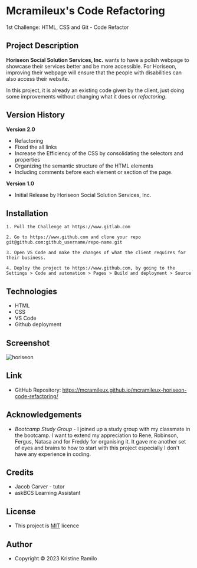 # Mcramileux's Code Refactoring
1st Challenge: HTML, CSS and Git - Code Refactor

## Project Description
**Horiseon Social Solution Services, Inc.** wants to have a polish webpage to showcase their services better and be more accessible. For Horiseon, improving their webpage will ensure that the people with disabilities can also access their website. 

In this project, it is already an existing code given by the client, just doing some improvements without changing what it does or *refactoring*.

## Version History
**Version 2.0**
- Refactoring
- Fixed the all links
- Increase the Efficiency of the CSS by consolidating the selectors and properties
- Organizing the semantic structure of the HTML elements
- Including comments before each element or section of the page.

**Version 1.0**
- Initial Release by Horiseon Social Solution Services, Inc.

## Installation

    1. Pull the Challenge at https://www.gitlab.com

    2. Go to https://www.github.com and clone your repo git@github.com:github_username/repo-name.git

    3. Open VS Code and make the changes of what the client requires for their business.
    
    4. Deploy the project to https://www.github.com, by going to the Settings > Code and automation > Pages > Build and deployment > Source 

## Technologies
- HTML
- CSS
- VS Code
- Github deployment

## Screenshot
![horiseon](https://github.com/mcramileux/mcramileux-horiseon-code-refactoring/assets/122607160/ba239b1e-9092-4710-8d43-bc369a283d4b)

## Link
- GitHub Repository: https://mcramileux.github.io/mcramileux-horiseon-code-refactoring/

## Acknowledgements

 - *Bootcamp Study Group* - I joined up a study  group with my classmate in the bootcamp. I want to extend my appreciation to Rene, Robinson, Fergus, Natasa and for Freddy for organising it. It gave me another set of eyes and brains to how to start with this project especially I don't have any experience in coding.

## Credits
- Jacob Carver - tutor
- askBCS Learning Assistant

## License
 - This project is [MIT](https://choosealicense.com/licenses/mit/) licence

## Author
- Copyright © 2023 Kristine Ramilo